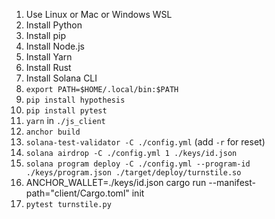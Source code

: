 1. Use Linux or Mac or Windows WSL
1. Install Python
1. Install pip
1. Install Node.js
1. Install Yarn
1. Install Rust
1. Install Solana CLI
1. `export PATH=$HOME/.local/bin:$PATH`
1. `pip install hypothesis`
1. `pip install pytest`
1. `yarn` in `./js_client`
1. `anchor build`
1. `solana-test-validator -C ./config.yml` (add `-r` for reset)
1. `solana airdrop -C ./config.yml 1 ./keys/id.json`
1. `solana program deploy -C ./config.yml --program-id ./keys/program.json ./target/deploy/turnstile.so`
1. ANCHOR_WALLET=./keys/id.json cargo run --manifest-path="client/Cargo.toml" init
1. `pytest turnstile.py`
